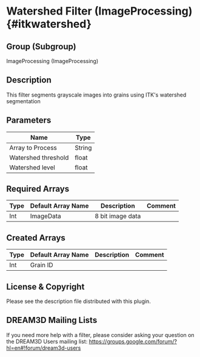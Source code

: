 Watershed Filter (ImageProcessing) {#itkwatershed}
=====

## Group (Subgroup) ##

ImageProcessing (ImageProcessing)


## Description ##

This filter segments grayscale images into grains using ITK's watershed segmentation

## Parameters ##

| Name             | Type |
|------------------|------|
| Array to Process | String |
| Watershed threshold | float |
| Watershed level | float |

## Required Arrays ##

| Type | Default Array Name | Description | Comment |
|------|--------------------|-------------|---------|
| Int  | ImageData | 8 bit image data        | |


## Created Arrays ##

| Type | Default Array Name | Description | Comment |
|------|--------------------|-------------|---------|
| Int  | Grain ID | | |




## License & Copyright ##

Please see the description file distributed with this plugin.

## DREAM3D Mailing Lists ##

If you need more help with a filter, please consider asking your question on the DREAM3D Users mailing list:
https://groups.google.com/forum/?hl=en#!forum/dream3d-users




